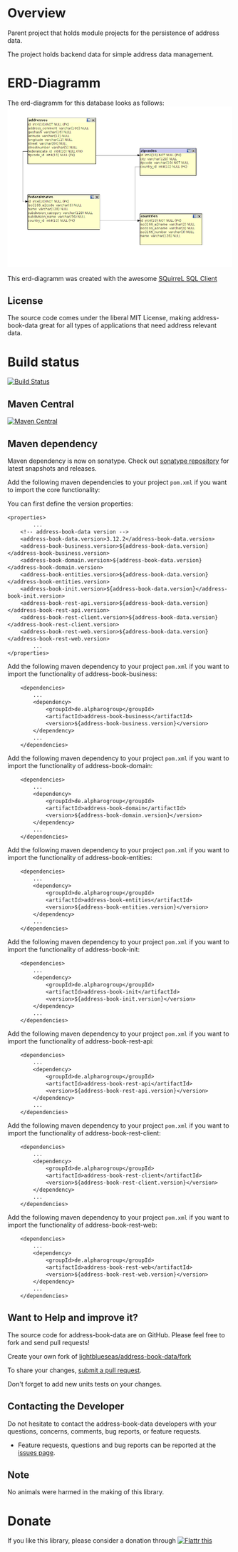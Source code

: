 # Overview


Parent project that holds module projects for the persistence of address data.

The project holds backend data for simple address data management.

# ERD-Diagramm

The erd-diagramm for this database looks as follows: ![erd-diagramm](https://github.com/lightblueseas/address-book-data/blob/develop/address-book-init/src/main/resources/erd/erd-diagramm-addressbook.png)

This erd-diagramm was created with the awesome [SQuirreL SQL Client](http://squirrel-sql.sourceforge.net/)

## License

The source code comes under the liberal MIT License, making address-book-data great for all types of applications that need address relevant data.

# Build status
[![Build Status](https://travis-ci.org/lightblueseas/address-book-data.svg?branch=master)](https://travis-ci.org/lightblueseas/address-book-data)

## Maven Central

[![Maven Central](https://maven-badges.herokuapp.com/maven-central/de.alpharogroup/address-book-data/badge.svg)](https://maven-badges.herokuapp.com/maven-central/de.alpharogroup/address-book-data)

## Maven dependency

Maven dependency is now on sonatype.
Check out [sonatype repository](https://oss.sonatype.org/index.html#nexus-search;gav~de.alpharogroup~address-book-data~~~) for latest snapshots and releases.

Add the following maven dependencies to your project `pom.xml` if you want to import the core functionality:

You can first define the version properties:

	<properties>
			...
		<!-- address-book-data version -->
		<address-book-data.version>3.12.2</address-book-data.version>
		<address-book-business.version>${address-book-data.version}</address-book-business.version>
		<address-book-domain.version>${address-book-data.version}</address-book-domain.version>
		<address-book-entities.version>${address-book-data.version}</address-book-entities.version>
		<address-book-init.version>${address-book-data.version}</address-book-init.version>
		<address-book-rest-api.version>${address-book-data.version}</address-book-rest-api.version>
		<address-book-rest-client.version>${address-book-data.version}</address-book-rest-client.version>
		<address-book-rest-web.version>${address-book-data.version}</address-book-rest-web.version>
			...
	</properties>

Add the following maven dependency to your project `pom.xml` if you want to import the functionality of address-book-business:

		<dependencies>
			...
			<dependency>
				<groupId>de.alpharogroup</groupId>
				<artifactId>address-book-business</artifactId>
				<version>${address-book-business.version}</version>
			</dependency>
			...
		</dependencies>

Add the following maven dependency to your project `pom.xml` if you want to import the functionality of address-book-domain:

		<dependencies>
			...
			<dependency>
				<groupId>de.alpharogroup</groupId>
				<artifactId>address-book-domain</artifactId>
				<version>${address-book-domain.version}</version>
			</dependency>
			...
		</dependencies>

Add the following maven dependency to your project `pom.xml` if you want to import the functionality of address-book-entities:

		<dependencies>
			...
			<dependency>
				<groupId>de.alpharogroup</groupId>
				<artifactId>address-book-entities</artifactId>
				<version>${address-book-entities.version}</version>
			</dependency>
			...
		</dependencies>

Add the following maven dependency to your project `pom.xml` if you want to import the functionality of address-book-init:

		<dependencies>
			...
			<dependency>
				<groupId>de.alpharogroup</groupId>
				<artifactId>address-book-init</artifactId>
				<version>${address-book-init.version}</version>
			</dependency>
			...
		</dependencies>

Add the following maven dependency to your project `pom.xml` if you want to import the functionality of address-book-rest-api:

		<dependencies>
			...
			<dependency>
				<groupId>de.alpharogroup</groupId>
				<artifactId>address-book-rest-api</artifactId>
				<version>${address-book-rest-api.version}</version>
			</dependency>
			...
		</dependencies>

Add the following maven dependency to your project `pom.xml` if you want to import the functionality of address-book-rest-client:

		<dependencies>
			...
			<dependency>
				<groupId>de.alpharogroup</groupId>
				<artifactId>address-book-rest-client</artifactId>
				<version>${address-book-rest-client.version}</version>
			</dependency>
			...
		</dependencies>

Add the following maven dependency to your project `pom.xml` if you want to import the functionality of address-book-rest-web:

		<dependencies>
			...
			<dependency>
				<groupId>de.alpharogroup</groupId>
				<artifactId>address-book-rest-web</artifactId>
				<version>${address-book-rest-web.version}</version>
			</dependency>
			...
		</dependencies>

## Want to Help and improve it? ###

The source code for address-book-data are on GitHub. Please feel free to fork and send pull requests!

Create your own fork of [lightblueseas/address-book-data/fork](https://github.com/lightblueseas/address-book-data/fork)

To share your changes, [submit a pull request](https://github.com/lightblueseas/address-book-data/pull/new/master).

Don't forget to add new units tests on your changes.

## Contacting the Developer

Do not hesitate to contact the address-book-data developers with your questions, concerns, comments, bug reports, or feature requests.
- Feature requests, questions and bug reports can be reported at the [issues page](https://github.com/lightblueseas/address-book-data/issues).

## Note

No animals were harmed in the making of this library.

# Donate

If you like this library, please consider a donation through 
<a href="https://flattr.com/submit/auto?fid=r7vp62&url=https%3A%2F%2Fgithub.com%2Flightblueseas%2Faddress-book-data" target="_blank">
<img src="http://button.flattr.com/flattr-badge-large.png" alt="Flattr this" title="Flattr this" border="0">
</a>
